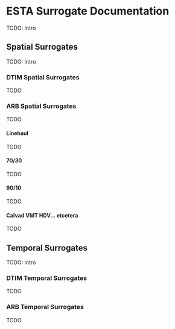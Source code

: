 # ESTA Surrogate Documentation

TODO: Intro

## Spatial Surrogates

TODO: Intro

### DTIM Spatial Surrogates

TODO

### ARB Spatial Surrogates

TODO

#### Linehaul

TODO

#### 70/30

TODO

#### 90/10

TODO

#### Calvad VMT HDV... etcetera

TODO


## Temporal Surrogates

TODO: Intro

### DTIM Temporal Surrogates

TODO

### ARB Temporal Surrogates

TODO
